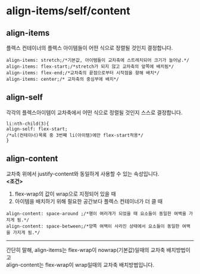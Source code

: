 # align-items/self/content

## align-items
플렉스 컨테이너의 플렉스 아이템들이 어떤 식으로 정렬될 것인지 결정합니다.<br>
```
align-items: stretch;/*기본값, 아이템들이 교차축에 스트레치되어 크기가 늘어남.*/
align-items: flex-start;/*stretch가 되지 않고 교차축의 앞쪽에 배치됨*/
align-items: flex-end;/*교차축의 끝점으로부터 시작점을 향해 배치*/
align-items: center;/* 교차축의 중심부에 배치*/
```

## align-self
각각의 플렉스아이템이 교차축에서 어떤 식으로 정렬될 것인지 스스로 결정합니다.<br>
```
li:nth-child(3){ 
align-self: flex-start; 
/*ul(컨테이너)목록 중 3번째 li(아이템)에만 flex-start적용*/ 
}
```

## align-content
교차축 위에서 justify-content와 동일하게 사용할 수 있는 속성입니다. <br>
**<조건>**
1. flex-wrap의 값이 wrap으로 지정되어 있을 때   
2. 아이템을 배치하기 위해 필요한 공간보다 플렉스 컨테이너가 더 클 때
```
align-content: space-around ;/*행이 여러개가 되었을 때 요소들이 동일한 여백을 가지게 됨.*/
align-content: space-between;/*양쪽 여백이 사라진 상태에서 요소들이 동일한 여백을 가지게 됨.*/
```

---
간단히 말해,
align-items는 flex-wrap이 nowrap(기본값)일때의 교차축 배치방법이고   
align-content는 flex-wrap이 wrap일때의 교차축 배치방법입니다.